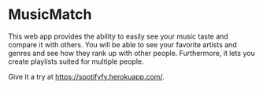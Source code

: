 # MusicMatch

This web app provides the ability to easily see your music taste and compare it with others. You will be able to see your favorite artists and genres and see how they rank up with other people. Furthermore, it lets you create playlists suited for multiple people.

Give it a try at https://spotifyfy.herokuapp.com/. 
